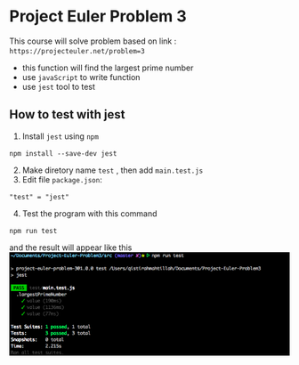 # Project Euler Problem 3

This course will solve problem based on link : `https://projecteuler.net/problem=3`

* this function will find the largest prime number 
* use `javaScript` to write function 
* use `jest` tool to test 

## How to test with jest
1. Install `jest` using `npm`
```
npm install --save-dev jest
```

2. Make diretory name `test` , then add `main.test.js`
3. Edit file `package.json`:
```
"test" = "jest"
```

4. Test the program with this command
```
npm run test
```
and the result will appear like this 
![Images](https://github.com/Qisti/Project-Euler-Problem-3/blob/master/documentations/test.png)



